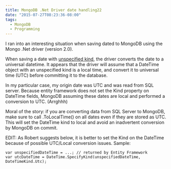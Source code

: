 ```yaml
---
title: MongoDB .Net Driver date handling22
date: "2015-07-27T08:23:36-08:00"
tags: 
  - MongoDB
  - Programming
---
```


I ran into an interesting situation when saving dated to MongoDB using the Mongo .Net driver (version 2.0).

When saving a date with [unspecified kind](https://msdn.microsoft.com/en-us/library/system.datetime.kind%28v=vs.110%29.aspx), the driver converts the date to a universal datetime. It appears that the driver will assume that a DateTime object with an unspecified kind is a local time, and convert it to universal time (UTC) before committing it to the database.

In my particular case, my origin date was UTC and was read from SQL server. Because entity framework does not set the Kind property on DateTime fields, MongoDB assuming these dates are local and performed a conversion to UTC. (Arrghhh)

Moral of the story: if you are converting data from SQL Server to MongoDB, make sure to call .ToLocalTime() on all dates even if they are stored as UTC. This will set the DateTime kind to local and avoid an inadvertent conversion by MongoDB on commit. 

EDIT: As Robert suggests below, it is better to set the Kind on the DateTime because of possible UTC/Local conversion issues. Sample:

```
var unspecifiedDateTime = ...; // returned by Entity Framework
var utcDateTime = DateTime.SpecifyKind(unspecifiedDateTime, DateTimeKind.Utc);
```
